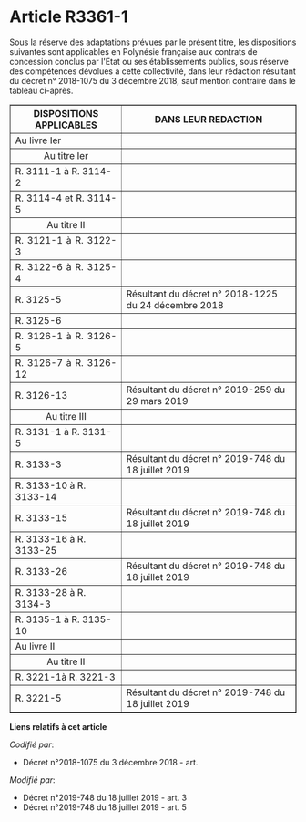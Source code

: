 # Article R3361-1

Sous la réserve des adaptations prévues par le présent titre, les dispositions suivantes sont applicables en Polynésie
française aux contrats de concession conclus par l'Etat ou ses établissements publics, sous réserve des compétences dévolues
à cette collectivité, dans leur rédaction résultant du décret n° 2018-1075 du 3 décembre 2018, sauf mention contraire dans le
tableau ci-après.

<table border="1">
  <tbody>
    <tr>
      <th>DISPOSITIONS APPLICABLES</th>
      <th>DANS LEUR REDACTION</th>
    </tr>
    <tr>
      <td align="left">Au livre Ier</td>
      <td align="left">
    </td></tr>
    <tr>
      <td align="center">Au titre Ier</td>
      <td align="left">
    </td></tr>
    <tr>
      <td align="left">R. 3111-1 à R. 3114-2</td>
      <td align="left">
    </td></tr>
    <tr>
      <td align="justify">R. 3114-4 et R. 3114-5</td>
      <td align="left">
    </td></tr>
    <tr>
      <td align="center">Au titre II</td>
      <td align="left">
    </td></tr>
    <tr>
      <td align="justify">R. 3121-1 à R. 3122-3</td>
      <td align="left">
    </td></tr>
    <tr>
      <td align="justify">R. 3122-6 à R. 3125-4</td>
      <td align="left">
    </td></tr>
    <tr>
      <td align="left">R. 3125-5</td>
      <td align="left">Résultant du décret n° 2018-1225 du 24 décembre 2018</td>
    </tr>
    <tr>
      <td align="justify">R. 3125-6</td>
      <td align="left">
    </td></tr>
    <tr>
      <td align="justify">R. 3126-1 à R. 3126-5</td>
      <td align="left">
    </td></tr>
    <tr>
      <td align="justify">R. 3126-7 à R. 3126-12</td>
      <td align="left">
    </td></tr>
    <tr>
      <td align="left">R. 3126-13</td>
      <td align="left">Résultant du décret n° 2019-259 du 29 mars 2019</td>
    </tr>
    <tr>
      <td align="center">Au titre III</td>
      <td align="left">
    </td></tr>
    <tr>
      <td align="left">R. 3131-1 à R. 3131-5</td>
      <td align="left">
    </td></tr>
    <tr>
      <td align="left">R. 3133-3</td>
      <td align="left">Résultant du décret n° 2019-748 du 18 juillet 2019</td>
    </tr>
    <tr>
      <td align="left">R. 3133-10 à R. 3133-14</td>
      <td align="left">
    </td></tr>
    <tr>
      <td align="left">R. 3133-15</td>
      <td align="left">Résultant du décret n° 2019-748 du 18 juillet 2019</td>
    </tr>
    <tr>
      <td align="left">R. 3133-16 à R. 3133-25</td>
      <td align="left">
    </td></tr>
    <tr>
      <td align="left">R. 3133-26</td>
      <td align="left">Résultant du décret n° 2019-748 du 18 juillet 2019</td>
    </tr>
    <tr>
      <td align="left">R. 3133-28 à R. 3134-3</td>
      <td align="left">
    </td></tr>
    <tr>
      <td align="left">R. 3135-1 à R. 3135-10</td>
      <td align="left">
    </td></tr>
    <tr>
      <td align="justify">Au livre II</td>
      <td align="left">
    </td></tr>
    <tr>
      <td align="center">Au titre II</td>
      <td align="left">
    </td></tr>
    <tr>
      <td align="left">R. 3221-1à R. 3221-3</td>
      <td align="left">
    </td></tr>
    <tr>
      <td align="left">R. 3221-5</td>
      <td align="left">Résultant du décret n° 2019-748 du 18 juillet 2019</td>
    </tr>
  </tbody>
</table>

**Liens relatifs à cet article**

_Codifié par_:

  - Décret n°2018-1075 du 3 décembre 2018 - art.

_Modifié par_:

  - Décret n°2019-748 du 18 juillet 2019 - art. 3
  - Décret n°2019-748 du 18 juillet 2019 - art. 5
